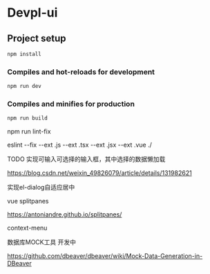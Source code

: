 # Devpl-ui

## Project setup

```bash
npm install
```

### Compiles and hot-reloads for development

```bash
npm run dev
```

### Compiles and minifies for production

```bash
npm run build
```

npm run lint-fix

eslint --fix --ext .js --ext .tsx --ext .jsx --ext .vue ./

TODO 实现可输入可选择的输入框，其中选择的数据懒加载

https://blog.csdn.net/weixin_49826079/article/details/131982621

实现el-dialog自适应居中

vue splitpanes

https://antoniandre.github.io/splitpanes/




context-menu








数据库MOCK工具 开发中

https://github.com/dbeaver/dbeaver/wiki/Mock-Data-Generation-in-DBeaver
